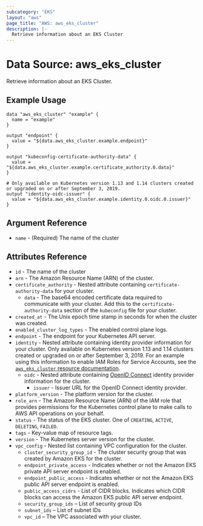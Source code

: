 ```yaml
---
subcategory: "EKS"
layout: "aws"
page_title: "AWS: aws_eks_cluster"
description: |-
  Retrieve information about an EKS Cluster
---
```


# Data Source: aws_eks_cluster

Retrieve information about an EKS Cluster.

## Example Usage

```hcl
data "aws_eks_cluster" "example" {
  name = "example"
}

output "endpoint" {
  value = "${data.aws_eks_cluster.example.endpoint}"
}

output "kubeconfig-certificate-authority-data" {
  value = "${data.aws_eks_cluster.example.certificate_authority.0.data}"
}

# Only available on Kubernetes version 1.13 and 1.14 clusters created or upgraded on or after September 3, 2019.
output "identity-oidc-issuer" {
  value = "${data.aws_eks_cluster.example.identity.0.oidc.0.issuer}"
}
```

## Argument Reference

* `name` - (Required) The name of the cluster

## Attributes Reference

* `id` - The name of the cluster
* `arn` - The Amazon Resource Name (ARN) of the cluster.
* `certificate_authority` - Nested attribute containing `certificate-authority-data` for your cluster.
  * `data` - The base64 encoded certificate data required to communicate with your cluster. Add this to the `certificate-authority-data` section of the `kubeconfig` file for your cluster.
* `created_at` - The Unix epoch time stamp in seconds for when the cluster was created.
* `enabled_cluster_log_types` - The enabled control plane logs.
* `endpoint` - The endpoint for your Kubernetes API server.
* `identity` - Nested attribute containing identity provider information for your cluster. Only available on Kubernetes version 1.13 and 1.14 clusters created or upgraded on or after September 3, 2019. For an example using this information to enable IAM Roles for Service Accounts, see the [`aws_eks_cluster` resource documentation](/docs/providers/aws/r/eks_cluster.html).
  * `oidc` - Nested attribute containing [OpenID Connect](https://openid.net/connect/) identity provider information for the cluster.
    * `issuer` - Issuer URL for the OpenID Connect identity provider.
* `platform_version` - The platform version for the cluster.
* `role_arn` - The Amazon Resource Name (ARN) of the IAM role that provides permissions for the Kubernetes control plane to make calls to AWS API operations on your behalf.
* `status` - The status of the EKS cluster. One of `CREATING`, `ACTIVE`, `DELETING`, `FAILED`.
* `tags` - Key-value map of resource tags.
* `version` - The Kubernetes server version for the cluster.
* `vpc_config` - Nested list containing VPC configuration for the cluster.
  * `cluster_security_group_id` - The cluster security group that was created by Amazon EKS for the cluster. 
  * `endpoint_private_access` - Indicates whether or not the Amazon EKS private API server endpoint is enabled.
  * `endpoint_public_access` - Indicates whether or not the Amazon EKS public API server endpoint is enabled.
  * `public_access_cidrs` - List of CIDR blocks. Indicates which CIDR blocks can access the Amazon EKS public API server endpoint.
  * `security_group_ids` – List of security group IDs
  * `subnet_ids` – List of subnet IDs
  * `vpc_id` – The VPC associated with your cluster.
